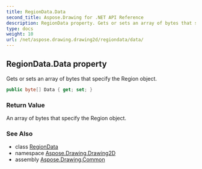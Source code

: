 ```yaml
---
title: RegionData.Data
second_title: Aspose.Drawing for .NET API Reference
description: RegionData property. Gets or sets an array of bytes that specify the Region object
type: docs
weight: 10
url: /net/aspose.drawing.drawing2d/regiondata/data/
---
```

## RegionData.Data property

Gets or sets an array of bytes that specify the Region object.

```csharp
public byte[] Data { get; set; }
```

### Return Value

An array of bytes that specify the Region object.

### See Also

* class [RegionData](../)
* namespace [Aspose.Drawing.Drawing2D](../../regiondata/)
* assembly [Aspose.Drawing.Common](../../../)


